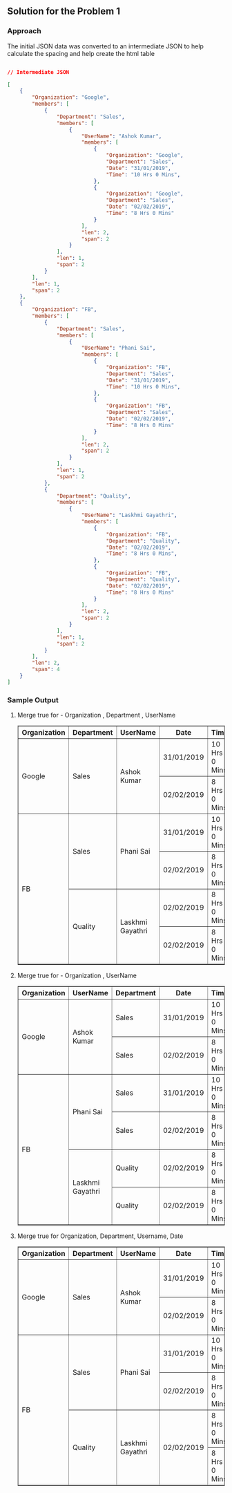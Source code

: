 ## Solution for the Problem 1


### Approach

The initial JSON data was converted to an intermediate JSON to help calculate the spacing and help create the html table

```json

// Intermediate JSON

[
    {
        "Organization": "Google",
        "members": [
            {
                "Department": "Sales",
                "members": [
                    {
                        "UserName": "Ashok Kumar",
                        "members": [
                            {
                                "Organization": "Google",
                                "Department": "Sales",
                                "Date": "31/01/2019",
                                "Time": "10 Hrs 0 Mins",
                            },
                            {
                                "Organization": "Google",
                                "Department": "Sales",
                                "Date": "02/02/2019",
                                "Time": "8 Hrs 0 Mins"
                            }
                        ],
                        "len": 2,
                        "span": 2
                    }
                ],
                "len": 1,
                "span": 2
            }
        ],
        "len": 1,
        "span": 2
    },
    {
        "Organization": "FB",
        "members": [
            {
                "Department": "Sales",
                "members": [
                    {
                        "UserName": "Phani Sai",
                        "members": [
                            {
                                "Organization": "FB",
                                "Department": "Sales",
                                "Date": "31/01/2019",
                                "Time": "10 Hrs 0 Mins",
                            },
                            {
                                "Organization": "FB",
                                "Department": "Sales",
                                "Date": "02/02/2019",
                                "Time": "8 Hrs 0 Mins"
                            }
                        ],
                        "len": 2,
                        "span": 2
                    }
                ],
                "len": 1,
                "span": 2
            },
            {
                "Department": "Quality",
                "members": [
                    {
                        "UserName": "Laskhmi Gayathri",
                        "members": [
                            {
                                "Organization": "FB",
                                "Department": "Quality",
                                "Date": "02/02/2019",
                                "Time": "8 Hrs 0 Mins",
                            },
                            {
                                "Organization": "FB",
                                "Department": "Quality",
                                "Date": "02/02/2019",
                                "Time": "8 Hrs 0 Mins"
                            }
                        ],
                        "len": 2,
                        "span": 2
                    }
                ],
                "len": 1,
                "span": 2
            }
        ],
        "len": 2,
        "span": 4
    }
]
```

### Sample Output

1. Merge true for - Organization , Department , UserName

    <table border="1 | 0"><tbody><tr><th>Organization</th><th>Department</th><th>UserName</th><th>Date</th><th>Time</th></tr><tr><td rowspan="2" name="Organization">Google</td><td rowspan="2" name="Department">Sales</td><td rowspan="2" name="UserName">Ashok Kumar</td><td name="Date">31/01/2019</td><td name="Time">10 Hrs 0 Mins</td></tr><tr><td name="Date">02/02/2019</td><td name="Time">8 Hrs 0 Mins</td></tr><tr><td rowspan="4" name="Organization">FB</td><td rowspan="2" name="Department">Sales</td><td rowspan="2" name="UserName">Phani Sai</td><td name="Date">31/01/2019</td><td name="Time">10 Hrs 0 Mins</td></tr><tr><td name="Date">02/02/2019</td><td name="Time">8 Hrs 0 Mins</td></tr><tr><td rowspan="2" name="Department">Quality</td><td rowspan="2" name="UserName">Laskhmi Gayathri</td><td name="Date">02/02/2019</td><td name="Time">8 Hrs 0 Mins</td></tr><tr><td name="Date">02/02/2019</td><td name="Time">8 Hrs 0 Mins</td></tr></tbody></table>

2. Merge true for - Organization , UserName

    <table border="1 | 0"><tbody><tr><th>Organization</th><th>UserName</th><th>Department</th><th>Date</th><th>Time</th></tr><tr><td rowspan="2" name="Organization">Google</td><td rowspan="2" name="UserName">Ashok Kumar</td><td name="Department">Sales</td><td name="Date">31/01/2019</td><td name="Time">10 Hrs 0 Mins</td></tr><tr><td name="Department">Sales</td><td name="Date">02/02/2019</td><td name="Time">8 Hrs 0 Mins</td></tr><tr><td rowspan="4" name="Organization">FB</td><td rowspan="2" name="UserName">Phani Sai</td><td name="Department">Sales</td><td name="Date">31/01/2019</td><td name="Time">10 Hrs 0 Mins</td></tr><tr><td name="Department">Sales</td><td name="Date">02/02/2019</td><td name="Time">8 Hrs 0 Mins</td></tr><tr><td rowspan="2" name="UserName">Laskhmi Gayathri</td><td name="Department">Quality</td><td name="Date">02/02/2019</td><td name="Time">8 Hrs 0 Mins</td></tr><tr><td name="Department">Quality</td><td name="Date">02/02/2019</td><td name="Time">8 Hrs 0 Mins</td></tr></tbody></table>

3. Merge true for Organization, Department, Username, Date

    <table border="1 | 0"><tbody><tr><th>Organization</th><th>Department</th><th>UserName</th><th>Date</th><th>Time</th></tr><tr><td rowspan="2" name="Organization">Google</td><td rowspan="2" name="Department">Sales</td><td rowspan="2" name="UserName">Ashok Kumar</td><td rowspan="1" name="Date">31/01/2019</td><td name="Time">10 Hrs 0 Mins</td></tr><tr><td rowspan="1" name="Date">02/02/2019</td><td name="Time">8 Hrs 0 Mins</td></tr><tr><td rowspan="4" name="Organization">FB</td><td rowspan="2" name="Department">Sales</td><td rowspan="2" name="UserName">Phani Sai</td><td rowspan="1" name="Date">31/01/2019</td><td name="Time">10 Hrs 0 Mins</td></tr><tr><td rowspan="1" name="Date">02/02/2019</td><td name="Time">8 Hrs 0 Mins</td></tr><tr><td rowspan="2" name="Department">Quality</td><td rowspan="2" name="UserName">Laskhmi Gayathri</td><td rowspan="2" name="Date">02/02/2019</td><td name="Time">8 Hrs 0 Mins</td></tr><tr><td name="Time">8 Hrs 0 Mins</td></tr></tbody></table>


